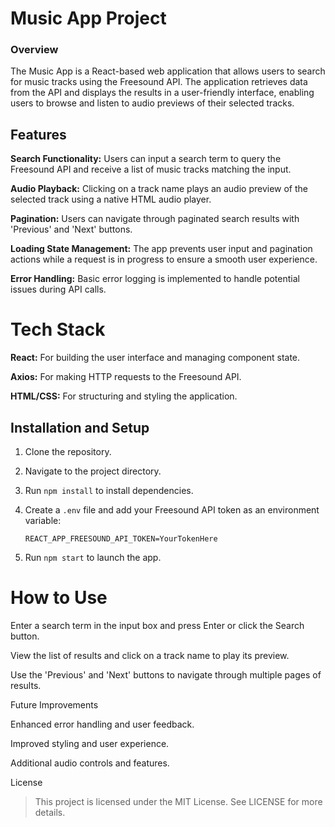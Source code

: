 # Music App Project

### Overview

The Music App is a React-based web application that allows users to search for music tracks using the Freesound API. The application retrieves data from the API and displays the results in a user-friendly interface, enabling users to browse and listen to audio previews of their selected tracks.

## Features

**Search Functionality:** Users can input a search term to query the Freesound API and receive a list of music tracks matching the input.

**Audio Playback:** Clicking on a track name plays an audio preview of the selected track using a native HTML audio player.

**Pagination:** Users can navigate through paginated search results with 'Previous' and 'Next' buttons.

**Loading State Management:** The app prevents user input and pagination actions while a request is in progress to ensure a smooth user experience.

**Error Handling:** Basic error logging is implemented to handle potential issues during API calls.

# Tech Stack

**React:** For building the user interface and managing component state.

**Axios:** For making HTTP requests to the Freesound API.

**HTML/CSS:** For structuring and styling the application.

## Installation and Setup

1. Clone the repository.
2. Navigate to the project directory.
3. Run `npm install` to install dependencies.
4. Create a `.env` file and add your Freesound API token as an environment variable:

   ```
   REACT_APP_FREESOUND_API_TOKEN=YourTokenHere
   ```

5. Run `npm start` to launch the app.

# How to Use

Enter a search term in the input box and press Enter or click the Search button.

View the list of results and click on a track name to play its preview.

Use the 'Previous' and 'Next' buttons to navigate through multiple pages of results.

Future Improvements

Enhanced error handling and user feedback.

Improved styling and user experience.

Additional audio controls and features.

License

> This project is licensed under the MIT License. See LICENSE for more details.
